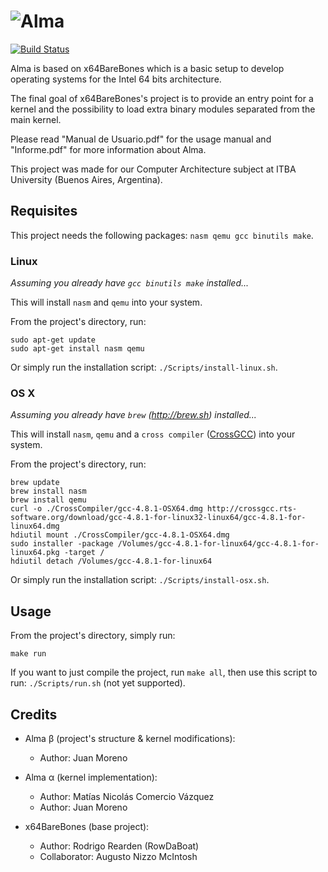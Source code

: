# ![Alma](http://imgh.us/alma.svg)
[![Build Status](https://travis-ci.com/jpmrno/Alma.svg?token=rrzVPFKtpAUUPF2Pp1UE&branch=master)](https://travis-ci.com/jpmrno/Alma)

Alma is based on x64BareBones which is a basic setup to develop operating systems for the Intel 64 bits architecture.

The final goal of x64BareBones's project is to provide an entry point for a kernel and the possibility to load extra binary modules separated from the main kernel.

Please read "Manual de Usuario.pdf" for the usage manual and "Informe.pdf" for more information about Alma.

This project was made for our Computer Architecture subject at ITBA University (Buenos Aires, Argentina).

## Requisites

This project needs the following packages: `nasm qemu gcc binutils make`.

### Linux

*Assuming you already have `gcc binutils make` installed...*

This will install `nasm` and `qemu` into your system.

From the project's directory, run:

	sudo apt-get update
	sudo apt-get install nasm qemu

Or simply run the installation script: `./Scripts/install-linux.sh`.

### OS X

*Assuming you already have `brew` (http://brew.sh) installed...*

This will install `nasm`, `qemu` and a `cross compiler` ([CrossGCC](http://crossgcc.rts-software.org/doku.php?id=compiling_for_linux)) into your system.

From the project's directory, run:

	brew update
	brew install nasm
	brew install qemu
	curl -o ./CrossCompiler/gcc-4.8.1-OSX64.dmg http://crossgcc.rts-software.org/download/gcc-4.8.1-for-linux32-linux64/gcc-4.8.1-for-linux64.dmg
	hdiutil mount ./CrossCompiler/gcc-4.8.1-OSX64.dmg
	sudo installer -package /Volumes/gcc-4.8.1-for-linux64/gcc-4.8.1-for-linux64.pkg -target /
	hdiutil detach /Volumes/gcc-4.8.1-for-linux64

Or simply run the installation script: `./Scripts/install-osx.sh`.

## Usage

From the project's directory, simply run:

	make run

If you want to just compile the project, run `make all`, then use this script to run: `./Scripts/run.sh` (not yet supported).

## Credits

- Alma β (project's structure & kernel modifications): 
	- Author: Juan Moreno

- Alma α (kernel implementation): 
	- Author: Matías Nicolás Comercio Vázquez 
	- Author: Juan Moreno

- x64BareBones (base project): 
	- Author: Rodrigo Rearden (RowDaBoat) 
	- Collaborator: Augusto Nizzo McIntosh
